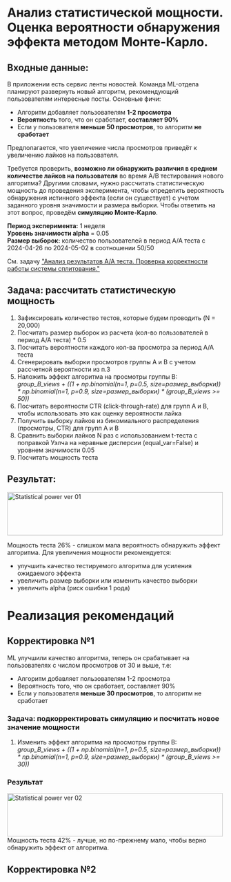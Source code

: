 # Анализ статистической мощности. Оценка вероятности обнаружения эффекта методом Монте-Карло.
## Входные данные:
В приложении есть сервис ленты новостей. Команда ML-отдела планируют развернуть новый алгоритм, рекомендующий пользователям интересные посты. 
Основные фичи:
- Алгоритм добавляет пользователям **1-2 просмотра**
- **Вероятность** того, что он сработает, **составляет 90%**
- Если у пользователя **меньше 50 просмотров**, то алгоритм **не сработает**
  
Предполагается, что увеличение числа просмотров приведёт к увеличению лайков на пользователя.

Требуется проверить, **возможно ли обнаружить различия в среднем количестве лайков на пользователя** во время А/В тестирования нового алгоритма? 
Другими словами, нужно рассчитать статистическую мощность до проведения эксперимента, чтобы определить вероятность обнаружения истинного эффекта (если он существует) с учетом заданного уровня значимости и размера выборки. Чтобы ответить на этот вопрос, проведём **симуляцию Монте-Карло**.

**Период эксперимента:** 1 неделя  
**Уровень значимости alpha** = 0.05  
**Размер выборок:** количество пользователей в период А/А теста с 2024-04-26 по 2024-05-02 в соотношении 50/50  

См. задачу ["Анализ результатов А/А теста. Проверка корректности работы системы сплитования."](https://github.com/tatianavoronkova/AA-Test-Splitting-System-Analysis)

## Задача: рассчитать статистическую мощность 
1. Зафиксировать количество тестов, которые будем проводить (N = 20,000)
2. Посчитать размер выборок из расчета (кол-во пользователей в период А/А теста) * 0.5
3. Посчитать вероятности каждого кол-ва просмотра за период А/А теста
4. Сгенерировать выборки просмотров группы А и В с учетом рассчетной вероятности из п.3
5. Наложить эффект алгоритма на просмотры группы В:  
     *group_B_views + ((1 + np.binomial(n=1, p=0.5, size=размер_выборки)) * np.binomial(n=1, p=0.9, size=размер_выборки) * (group_B_views >= 50))*
6. Посчитать вероятности CTR (click-through-rate) для групп А и В, чтобы использовать это как оценку вероятности лайка
7. Получить выборку лайков из биномиального распределения (просмотры, CTR) для групп А и В
8. Сравнить выборки лайков N раз с использованием t-теста с поправкой Уэлча на неравные дисперсии (equal_var=False) и уровнем значимости 0.05
9. Посчитать мощность теста

## Результат:
<image width="500" height="100" src="/images/Stat_power_ver01.png" alt="Statistical power ver 01">

Мощность теста 26% - слишком мала вероятность обнаружить эффект алгоритма.
Для увеличения мощности рекомендуется:
- улучшить качество тестируемого алгоритма для усиления ожидаемого эффекта
- увеличить размер выборки или изменить качество выборки
- увеличить alpha (риск ошибки 1 рода)

# Реализация рекомендаций

## Корректировка №1
ML улучшили качество алгоритма, теперь он срабатывает на пользователях с числом просмотров от 30 и выше, т.е:
 - Алгоритм добавляет пользователям 1-2 просмотра
 - Вероятность того, что он сработает, составляет 90%
 - Если у пользователя **меньше 30 просмотров**, то алгоритм не сработает

### Задача: подкорректировать симуляцию и посчитать новое значение мощности
1. Изменить эффект алгоритма на просмотры группы В:  
     *group_B_views + ((1 + np.binomial(n=1, p=0.5, size=размер_выборки)) * np.binomial(n=1, p=0.9, size=размер_выборки) * (group_B_views >= 30))*  

### Результат
<image width="500" height="100" src="/images/Stat_power_ver02.png" alt="Statistical power ver 02">
Мощность теста 42% - лучше, но по-прежнему мало, чтобы верно обнаружить эффект от алгоритма.

## Корректировка №2
